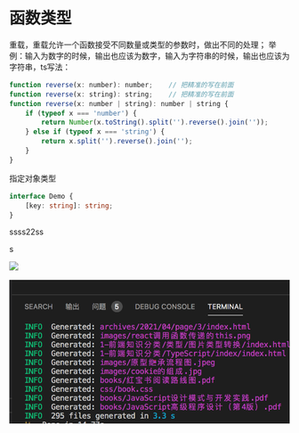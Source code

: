 # 函数类型

重载，重载允许一个函数接受不同数量或类型的参数时，做出不同的处理；
举例：输入为数字的时候，输出也应该为数字，输入为字符串的时候，输出也应该为字符串，ts写法：

```js
function reverse(x: number): number;    // 把精准的写在前面
function reverse(x: string): string;    // 把精准的写在前面
function reverse(x: number | string): number | string {
    if (typeof x === 'number') {
        return Number(x.toString().split('').reverse().join(''));
    } else if (typeof x === 'string') {
        return x.split('').reverse().join('');
    }
}
```


指定对象类型

```typescript
interface Demo {
    [key: string]: string;
}
```




ssss22ss

s


![](2021-04-09-16-45-10.png)



![](2021-04-09-16-48-33.png)

